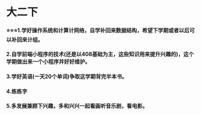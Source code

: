 # 大二下
#### ⭐⭐⭐1.学好操作系统和计算计网络，自学补回来数据结构，希望下学期或者以后可以补回来计组。
#### 2.自学前端小程序的技术(还是以408基础为主，这些知识用来提升兴趣的)，这个学期做出来一个小程序并好好维护。
#### 3.学好英语(一天20个单词)争取这学期背完半本书。
#### 4.练练字
#### 5.多发展兼顾下兴趣，多和兴兴一起看画听音乐剧，看电影。